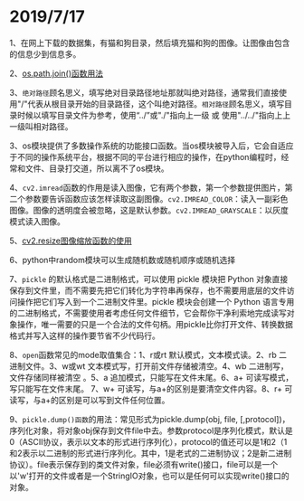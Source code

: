 2019/7/17
=========== 
1、在网上下载的数据集，有猫和狗目录，然后填充猫和狗的图像。让图像由包含的信息少到信息多。

2、[os.path.join()函数用法](https://www.cnblogs.com/an-ning0920/p/10037790.html)

3、`绝对路径`顾名思义，填写绝对目录路径地址那就叫绝对路径，通常我们直接使用"/"代表从根目录开始的目录路径，这个叫绝对路径。`相对路径`顾名思义，填写目录时候以填写目录文件为参考，使用“../”或"./"指向上一级 或 使用"../../"指向上上一级叫相对路径。

3、os模块提供了多数操作系统的功能接口函数。当os模块被导入后，它会自适应于不同的操作系统平台，根据不同的平台进行相应的操作，在python编程时，经常和文件、目录打交道，所以离不了os模块。

4、`cv2.imread`函数的作用是读入图像，它有两个参数，第一个参数提供图片，第二个参数要告诉函数应该怎样读取这副图像。`cv2.IMREAD_COLOR`：读入一副彩色图像。图像的透明度会被忽略，这是默认参数。`cv2.IMREAD_GRAYSCALE`：以灰度模式读入图像。

5、[cv2.resize图像缩放函数的使用](https://blog.csdn.net/wzhrsh/article/details/93376334)

6、python中random模块可以生成随机数或随机顺序或随机选择

7、`pickle` 的默认格式是二进制格式，可以使用 pickle 模块把 Python 对象直接保存到文件里，而不需要先把它们转化为字符串再保存，也不需要用底层的文件访问操作把它们写入到一个二进制文件里。pickle 模块会创建一个 Python 语言专用的二进制格式，不需要使用者考虑任何文件细节，它会帮你干净利索地完成读写对象操作，唯一需要的只是一个合法的文件句柄。用pickle比你打开文件、转换数据格式并写入这样的操作要节省不少代码行。 

8、`open`函数常见的mode取值集合：1、r或rt    默认模式，文本模式读。2、rb      二进制文件。3、w或wt    文本模式写，打开前文件存储被清空。4、wb    二进制写，文件存储同样被清空 。5、a   追加模式，只能写在文件末尾。6、a+  可读写模式，写只能写在文件末尾。 7、w+ 可读写，与a+的区别是要清空文件内容。8、r+   可读写，与a+的区别是可以写到文件任何位置。 

9、`pickle.dump()函数`的用法：常见形式为pickle.dump(obj, file, [,protocol])，序列化对象，将对象obj保存到文件file中去。参数protocol是序列化模式，默认是0（ASCII协议，表示以文本的形式进行序列化），protocol的值还可以是1和2（1和2表示以二进制的形式进行序列化。其中，1是老式的二进制协议；2是新二进制协议）。file表示保存到的类文件对象，file必须有write()接口，file可以是一个以'w'打开的文件或者是一个StringIO对象，也可以是任何可以实现write()接口的对象。
